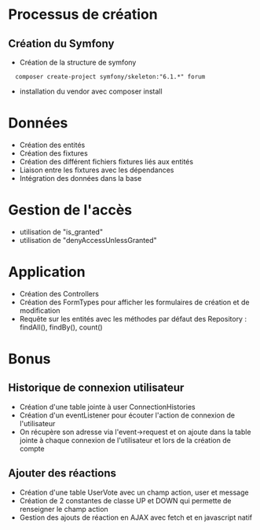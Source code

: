 # Processus de création
## Création du Symfony
- Création de la structure de symfony
```
  composer create-project symfony/skeleton:"6.1.*" forum
```
- installation du vendor avec composer install

# Données
- Création des entités
- Création des fixtures
- Création des différent fichiers fixtures liés aux entités
- Liaison entre les fixtures avec les dépendances
- Intégration des données dans la base

# Gestion de l'accès
- utilisation de "is_granted"
- utilisation de "denyAccessUnlessGranted"

# Application
- Création des Controllers
- Création des FormTypes pour afficher les formulaires de création et de modification
- Requête sur les entités avec les méthodes par défaut des Repository : findAll(), findBy(), count()

# Bonus
## Historique de connexion utilisateur
- Création d'une table jointe à user ConnectionHistories
- Création d'un eventListener pour écouter l'action de connexion de l'utilisateur
- On récupère son adresse via l'event->request et on ajoute dans la table jointe à chaque connexion de l'utilisateur et lors de la création de compte

## Ajouter des réactions
- Création d'une table UserVote avec un champ action, user et message
- Création de 2 constantes de classe UP et DOWN qui permette de renseigner le champ action
- Gestion des ajouts de réaction en AJAX avec fetch et en javascript natif

